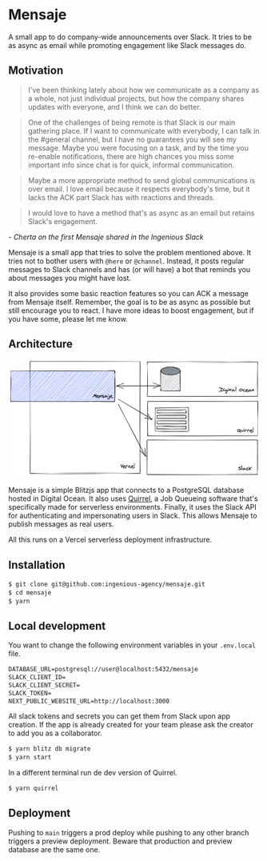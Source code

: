 # Mensaje

A small app to do company-wide announcements over Slack. It tries to be as async as email while promoting engagement like Slack messages do.

## Motivation

> I've been thinking lately about how we communicate as a company as a whole, not just individual projects, but how the company shares updates with everyone, and I think we can do better.

> One of the challenges of being remote is that Slack is our main gathering place. If I want to communicate with everybody, I can talk in the #general channel, but I have no guarantees you will see my message. Maybe you were focusing on a task, and by the time you re-enable notifications, there are high chances you miss some important info since chat is for quick, informal communication.

> Maybe a more appropriate method to send global communications is over email. I love email because it respects everybody's time, but it lacks the ACK part Slack has with reactions and threads.

> I would love to have a method that's as async as an email but retains Slack's engagement.

_- Cherta on the first Mensaje shared in the Ingenious Slack_

Mensaje is a small app that tries to solve the problem mentioned above. It tries not to bother users with `@here` or `@channel`. Instead, it posts regular messages to Slack channels and has (or will have) a bot that reminds you about messages you might have lost.

It also provides some basic reaction features so you can ACK a message from Mensaje itself. Remember, the goal is to be as async as possible but still encourage you to react. I have more ideas to boost engagement, but if you have some, please let me know.

## Architecture

![Architecture](./Architecture.png)

Mensaje is a simple Blitzjs app that connects to a PostgreSQL database hosted in Digital Ocean. It also uses [Quirrel](https://quirrel.dev), a Job Queueing software that's specifically made for serverless environments. Finally, it uses the Slack API for authenticating and impersonating users in Slack. This allows Mensaje to publish messages as real users.

All this runs on a Vercel serverless deployment infrastructure.

## Installation

```bash
$ git clone git@github.com:ingenious-agency/mensaje.git
$ cd mensaje
$ yarn
```

## Local development

You want to change the following environment variables in your `.env.local` file.

```
DATABASE_URL=postgresql://user@localhost:5432/mensaje
SLACK_CLIENT_ID=
SLACK_CLIENT_SECRET=
SLACK_TOKEN=
NEXT_PUBLIC_WEBSITE_URL=http://localhost:3000
```

All slack tokens and secrets you can get them from Slack upon app creation. If the app is already created for your team please ask the creator to add you as a collaborator.

```bash
$ yarn blitz db migrate
$ yarn start
```

In a different terminal run de dev version of Quirrel.

```bash
$ yarn quirrel
```

## Deployment

Pushing to `main` triggers a prod deploy while pushing to any other branch triggers a preview deployment. Beware that production and preview database are the same one.
